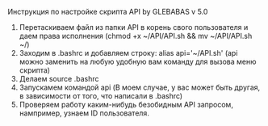 Инструкция по настройке скрипта API by GLEBABAS v 5.0

1. Перетаскиваем файл из папки API в корень свого пользователя и даем права исполнения (chmod +x ~/API/API.sh && mv ~/API/API.sh ~/)
2. Заходим в .bashrc и добавляем строку: alias api='~/API.sh' (api можно заменить на любую удобную вам команду для вызова меню скрипта)
3. Делаем source .bashrc
4. Запускамем командой api (В моем случае, у вас может быть другая, в зависимости от того, что написали в .bashrc)
5. Проверяем работу каким-нибудь безобидным API запросом, нампример, узнаем ID пользователя.
